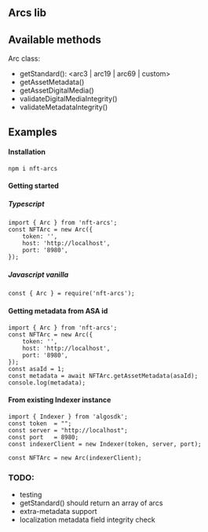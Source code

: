 ## Arcs lib

## Available methods
Arc class:
- getStandard(): <arc3 | arc19 | arc69 | custom>
- getAssetMetadata()
- getAssetDigitalMedia()
- validateDigitalMediaIntegrity()
- validateMetadataIntegrity()

## Examples

#### Installation
```
npm i nft-arcs
```

#### Getting started
##### Typescript
```
import { Arc } from 'nft-arcs';
const NFTArc = new Arc({
    token: '',
    host: 'http://localhost',
    port: '8980',
});
```
##### Javascript vanilla
```
const { Arc } = require('nft-arcs');
```

#### Getting metadata from ASA id
```
import { Arc } from 'nft-arcs';
const NFTArc = new Arc({
    token: '',
    host: 'http://localhost',
    port: '8980',
});
const asaId = 1;
const metadata = await NFTArc.getAssetMetadata(asaId);
console.log(metadata);
```

#### From existing Indexer instance
``` 
import { Indexer } from 'algosdk';
const token  = "";
const server = "http://localhost";
const port   = 8980;
const indexerClient = new Indexer(token, server, port);

const NFTArc = new Arc(indexerClient);
```

### TODO:
- testing
- getStandard() should return an array of arcs
- extra-metadata support
- localization metadata field integrity check
